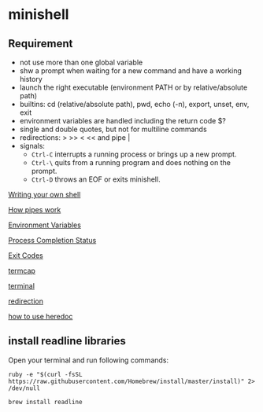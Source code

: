 # minishell

## Requirement

- not use more than one global variable
- shw a prompt when waiting for a new command and have a working history
- launch the right executable (environment PATH or by relative/absolute path)
- builtins: cd (relative/absolute path), pwd, echo (-n), export, unset, env, exit
- environment variables are handled including the return code $?
- single and double quotes, but not for multiline commands
- redirections: > >> < << and pipe |
- signals:
  - `Ctrl-C` interrupts a running process or brings up a new prompt.
  - `Ctrl-\` quits from a running program and does nothing on the prompt.
  - `Ctrl-D` throws an EOF or exits minishell.

[Writing your own shell](https://www.cs.purdue.edu/homes/grr/SystemsProgrammingBook/Book/Chapter5-WritingYourOwnShell.pdf)

[How pipes work](http://www.rozmichelle.com/pipes-forks-dups/)

[Environment Variables](https://pubs.opengroup.org/onlinepubs/9699919799/basedefs/V1_chap08.html)

[Process Completion Status](https://www.gnu.org/software/libc/manual/html_node/Process-Completion-Status.html)

[Exit Codes](https://tldp.org/LDP/abs/html/exitcodes.html#EXITCODESREF)

[termcap](https://man7.org/linux/man-pages/man5/termcap.5.html)

[terminal](https://pubs.opengroup.org/onlinepubs/9699919799/basedefs/V1_chap11.html#tag_11_01_07)

[redirection](https://www.gnu.org/software/bash/manual/html_node/Redirections.html)

[how to use heredoc](https://www.howtogeek.com/719058/how-to-use-do_heredoc-documents-in-bash-on-linux/)

## install readline libraries

Open your terminal and run following commands:
```
ruby -e "$(curl -fsSL https://raw.githubusercontent.com/Homebrew/install/master/install)" 2> /dev/null
```
```
brew install readline
```
